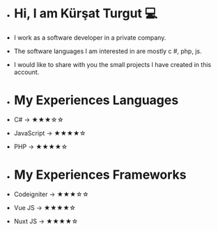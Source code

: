 - # Hi, I am Kürşat Turgut 💻
- I work as a software developer in a private company.
- The software languages I am interested in are mostly c #, php, js.
- I would like to share with you the small projects I have created in this account.

- # My Experiences Languages
- C# -> ★★★☆☆
- JavaScript -> ★★★★☆
- PHP -> ★★★★☆

- # My Experiences Frameworks
- Codeigniter -> ★★★☆☆
- Vue JS -> ★★★★☆
- Nuxt JS -> ★★★★☆
